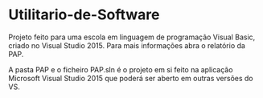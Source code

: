 # Utilitario-de-Software
Projeto feito para uma escola em linguagem de programação Visual Basic, criado no Visual Studio 2015.
Para mais informações abra o relatório da PAP.

A pasta PAP e o ficheiro PAP.sln é o projeto em si feito na aplicação Microsoft Visual Studio 2015 que poderá ser aberto em outras versões do VS.
